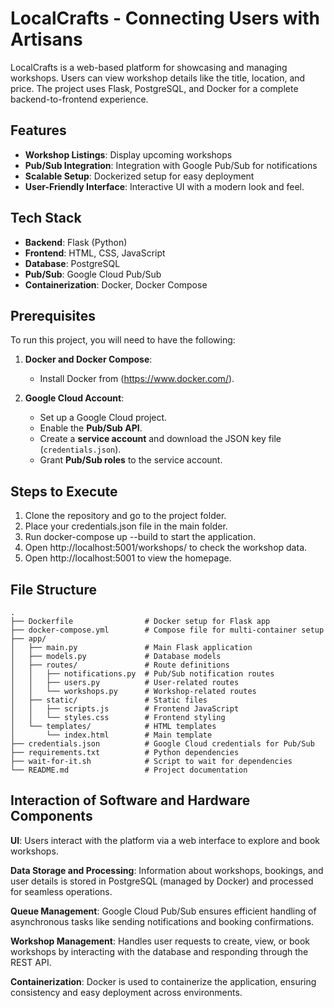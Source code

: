 # LocalCrafts - Connecting Users with Artisans

LocalCrafts is a web-based platform for showcasing and managing workshops. 
Users can view workshop details like the title, location, and price. The project uses Flask, PostgreSQL, and Docker for a complete backend-to-frontend experience.

## Features

- **Workshop Listings**: Display upcoming workshops
- **Pub/Sub Integration**: Integration with Google Pub/Sub for notifications
- **Scalable Setup**: Dockerized setup for easy deployment
- **User-Friendly Interface**: Interactive UI with a modern look and feel.


## Tech Stack

- **Backend**: Flask (Python)
- **Frontend**: HTML, CSS, JavaScript
- **Database**: PostgreSQL
- **Pub/Sub**: Google Cloud Pub/Sub
- **Containerization**: Docker, Docker Compose

## Prerequisites

To run this project, you will need to have the following:

1. **Docker and Docker Compose**:
   - Install Docker from (https://www.docker.com/).

2. **Google Cloud Account**:
   - Set up a Google Cloud project.
   - Enable the **Pub/Sub API**.
   - Create a **service account** and download the JSON key file (`credentials.json`).
   - Grant **Pub/Sub roles** to the service account.


## Steps to Execute

1. Clone the repository and go to the project folder.
2. Place your credentials.json file in the main folder.
3. Run docker-compose up --build to start the application.
4. Open http://localhost:5001/workshops/ to check the workshop data.
5. Open http://localhost:5001 to view the homepage.


## File Structure

```plaintext
.
├── Dockerfile                # Docker setup for Flask app
├── docker-compose.yml        # Compose file for multi-container setup
├── app/
│   ├── main.py               # Main Flask application
│   ├── models.py             # Database models
│   ├── routes/               # Route definitions
│   │   ├── notifications.py  # Pub/Sub notification routes
│   │   ├── users.py          # User-related routes
│   │   └── workshops.py      # Workshop-related routes
│   ├── static/               # Static files
│   │   ├── scripts.js        # Frontend JavaScript
│   │   └── styles.css        # Frontend styling
│   └── templates/            # HTML templates
│       └── index.html        # Main template
├── credentials.json          # Google Cloud credentials for Pub/Sub
├── requirements.txt          # Python dependencies
├── wait-for-it.sh            # Script to wait for dependencies
└── README.md                 # Project documentation
```

## Interaction of Software and Hardware Components

**UI**: Users interact with the platform via a web interface to explore and book workshops.

**Data Storage and Processing**: Information about workshops, bookings, and user details is stored in PostgreSQL (managed by Docker) and processed for seamless operations.


**Queue Management**: Google Cloud Pub/Sub ensures efficient handling of asynchronous tasks like sending notifications and booking confirmations.


**Workshop Management**: Handles user requests to create, view, or book workshops by interacting with the database and responding through the REST API.


**Containerization**: Docker is used to containerize the application, ensuring consistency and easy deployment across environments.

